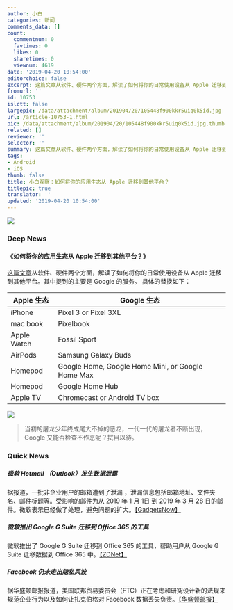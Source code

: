 ```yaml
---
author: 小白
categories: 新闻
comments_data: []
count:
  commentnum: 0
  favtimes: 0
  likes: 0
  sharetimes: 0
  viewnum: 4619
date: '2019-04-20 10:54:00'
editorchoice: false
excerpt: 这篇文章从软件、硬件两个方面，解读了如何将你的日常使用设备从 Apple 迁移到其他平台。其中提到的主要是 Google 的服务。
fromurl: ''
id: 10753
islctt: false
largepic: /data/attachment/album/201904/20/105448f900kkr5uiq0k5id.jpg
url: /article-10753-1.html
pic: /data/attachment/album/201904/20/105448f900kkr5uiq0k5id.jpg.thumb.jpg
related: []
reviewer: ''
selector: ''
summary: 这篇文章从软件、硬件两个方面，解读了如何将你的日常使用设备从 Apple 迁移到其他平台。其中提到的主要是 Google 的服务。
tags:
- Android
- iOS
thumb: false
title: 小白观察：如何将你的应用生态从 Apple 迁移到其他平台？
titlepic: true
translator: ''
updated: '2019-04-20 10:54:00'
---
```


![](/data/attachment/album/201904/20/105448f900kkr5uiq0k5id.jpg)


### Deep News


#### 《如何将你的应用生态从 Apple 迁移到其他平台？》


[这篇文章](https://www.zdnet.com/article/alternatives-to-apples-ecosystem-yes-there-is-a-way-out/)从软件、硬件两个方面，解读了如何将你的日常使用设备从 Apple 迁移到其他平台。其中提到的主要是 Google 的服务。 具体的替换如下：




| Apple 生态 | Google 生态 |
| --- | --- |
| iPhone | Pixel 3 or Pixel 3XL |
| mac book | Pixelbook |
| Apple Watch | Fossil Sport |
| AirPods | Samsung Galaxy Buds |
| Homepod | Google Home, Google Home Mini, or Google Home Max |
| Homepod | Google Home Hub |
| Apple TV | Chromecast or Android TV box |


![](/data/attachment/album/201904/19/123826jwwhua7ggqzgxufz.png)



> 
> 当初的屠龙少年终成尾大不掉的恶龙，一代一代的屠龙者不断出现，Google 又能否检查不作恶呢？拭目以待。
> 
> 
> 


### Quick News


##### 微软 Hotmail （Outlook）发生数据泄露


据报道，一批非企业用户的邮箱遭到了泄漏 ，泄漏信息包括邮箱地址、文件夹名、邮件标题等。受影响的邮件为从 2019 年 1 月 1日 到 2019 年 3 月 28 日的邮件。微软表示已经做了处理，避免问题的扩大。[【GadgetsNow】](https://www.gadgetsnow.com/tech-news/hotmail-outlook-users-personal-data-exposed-for-over-two-months/articleshow/68952023.cms)


##### 微软推出 Google G Suite 迁移到 Office 365 的工具


微软推出了 Google G Suite 迁移到 Office 365 的工具，帮助用户从 Google G Suite 迁移数据到 Office 365 中。[【ZDNet】](https://www.zdnet.com/article/microsoft-starts-rolling-out-google-g-suite-to-office-365-migration-tools/)


##### Facebook 仍未走出隐私风波


据华盛顿邮报报道，美国联邦贸易委员会（FTC）正在考虑和研究设计新的法规来规范企业行为以及如何让扎克伯格对 Facebook 数据丢失负责。[【华盛顿邮报】](https://www.washingtonpost.com/technology/2019/04/19/federal-investigation-facebook-could-hold-mark-zuckerberg-accountable-privacy-sources-say/?noredirect=on&utm_term=.97ca68d303c7)